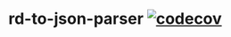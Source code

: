# rd-to-json-parser [![codecov](https://codecov.io/gh/datacamp/rd-to-json-parser/branch/master/graph/badge.svg)](https://codecov.io/gh/datacamp/rd-to-json-parser)
